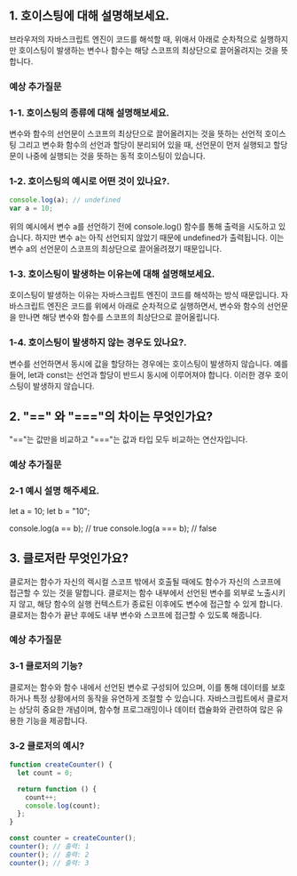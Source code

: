 ## 1. 호이스팅에 대해 설명해보세요.

브라우저의 자바스크립트 엔진이 코드를 해석할 때, 위애서 아래로 순차적으로 실행하지만 호이스팅이 발생하는 변수나 함수는 해당 스코프의 최상단으로 끌어올려지는 것을 뜻합니다.

### 예상 추가질문

### 1-1. 호이스팅의 종류에 대해 설명해보세요.

변수와 함수의 선언문이 스코프의 최상단으로 끌어올려지는 것을 뜻하는 선언적 호이스팅
그리고 변수화 함수의 선언과 할당이 분리되어 있을 때, 선언문이 먼저 실행되고 할당문이 나중에 실행되는 것을 뜻하는 동적 호이스팅이 있습니다.

### 1-2. 호이스팅의 예시로 어떤 것이 있나요?.

```js
console.log(a); // undefined
var a = 10;
```

위의 예시에서 변수 a를 선언하기 전에 console.log() 함수를 통해 출력을 시도하고 있습니다. 하지만 변수 a는 아직 선언되지 않았기 때문에 undefined가 출력됩니다. 이는 변수 a의 선언문이 스코프의 최상단으로 끌어올려졌기 때문입니다.

### 1-3. 호이스팅이 발생하는 이유는에 대해 설명해보세요.

호이스팅이 발생하는 이유는 자바스크립트 엔진이 코드를 해석하는 방식 때문입니다.
자바스크립트 엔진은 코드를 위에서 아래로 순차적으로 실행하면서, 변수와 함수의 선언문을 만나면 해당 변수와 함수를 스코프의 최상단으로 끌어올립니다.

### 1-4. 호이스팅이 발생하지 않는 경우도 있나요?.

변수를 선언하면서 동시에 값을 할당하는 경우에는 호이스팅이 발생하지 않습니다.
예를 들어, let과 const는 선언과 할당이 반드시 동시에 이루어져야 합니다. 이러한 경우 호이스팅이 발생하지 않습니다.

## 2. "==" 와 "==="의 차이는 무엇인가요?

"=="는 값만을 비교하고 "==="는 값과 타입 모두 비교하는 연산자입니다.

### 예상 추가질문

### 2-1 예시 설명 해주세요.

let a = 10;
let b = "10";

console.log(a == b); // true
console.log(a === b); // false

## 3. 클로저란 무엇인가요?

클로저는 함수가 자신의 렉시컬 스코프 밖에서 호출될 때에도 함수가 자신의 스코프에 접근할 수 있는 것을 말합니다.
클로저는 함수 내부에서 선언된 변수를 외부로 노출시키지 않고, 해당 함수의 실행 컨텍스트가 종료된 이후에도 변수에 접근할 수 있게 합니다.
클로저는 함수가 끝난 후에도 내부 변수와 스코프에 접근할 수 있도록 해줍니다.

### 예상 추가질문

### 3-1 클로저의 기능?

클로저는 함수와 함수 내에서 선언된 변수로 구성되어 있으며, 이를 통해 데이터를 보호하거나 특정 상황에서의 동작을 유연하게 조절할 수 있습니다.
자바스크립트에서 클로저는 상당히 중요한 개념이며, 함수형 프로그래밍이나 데이터 캡슐화와 관련하여 많은 유용한 기능을 제공합니다.

### 3-2 클로저의 예시?

```js
function createCounter() {
  let count = 0;

  return function () {
    count++;
    console.log(count);
  };
}

const counter = createCounter();
counter(); // 출력: 1
counter(); // 출력: 2
counter(); // 출력: 3
```
